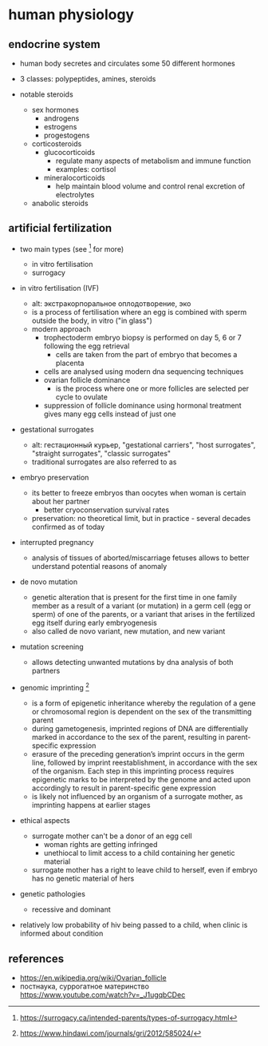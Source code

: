 # human physiology

## endocrine system

- human body secretes and circulates some 50 different hormones
- 3 classes: polypeptides, amines, steroids

- notable steroids
  - sex hormones
    - androgens
    - estrogens
    - progestogens
  - corticosteroids
    - glucocorticoids
      - regulate many aspects of metabolism and immune function
      - examples: cortisol
    - mineralocorticoids
      - help maintain blood volume and control renal excretion of electrolytes
  - anabolic steroids


## artificial fertilization

- two main types (see [^4] for more)
  - in vitro fertilisation
  - surrogacy 

- in vitro fertilisation (IVF) 
  - alt: экстракорпоральное оплодотворение, эко
  - is a process of fertilisation where an egg is combined with sperm outside the body, in vitro ("in glass")
  - modern approach
    - trophectoderm embryo biopsy is performed on day 5, 6 or 7 following the egg retrieval
      - cells are taken from the part of embryo that becomes a placenta
    - cells are analysed using modern dna sequencing techniques
    - ovarian follicle dominance 
      - is the process where one or more follicles are selected per cycle to ovulate
    - suppression of follicle dominance using hormonal treatment gives many egg cells instead of just one

- gestational surrogates 
  - alt: гестационный курьер, "gestational carriers", "host surrogates", "straight surrogates", "classic surrogates"
  - traditional surrogates are also referred to as 

- embryo preservation
  - its better to freeze embryos than oocytes when woman is certain about her partner
    - better cryoconservation survival rates
  - preservation: no theoretical limit, but in practice - several decades confirmed as of today

- interrupted pregnancy
  - analysis of tissues of aborted/miscarriage fetuses allows to better understand potential reasons of anomaly

- de novo mutation
  - genetic alteration that is present for the first time in one family member as a result of a variant (or mutation) 
    in a germ cell (egg or sperm) of one of the parents, or a variant that arises in the fertilized egg itself 
    during early embryogenesis
  - also called de novo variant, new mutation, and new variant
  
- mutation screening
  - allows detecting unwanted mutations by dna analysis of both partners

- genomic imprinting [^3]
  - is a form of epigenetic inheritance whereby the regulation of a gene or chromosomal region 
    is dependent on the sex of the transmitting parent
  - during gametogenesis, imprinted regions of DNA are differentially marked in accordance to the sex of the parent, 
    resulting in parent-specific expression
  - erasure of the preceding generation’s imprint occurs in the germ line, followed by imprint reestablishment, 
    in accordance with the sex of the organism. Each step in this imprinting process requires epigenetic marks 
    to be interpreted by the genome and acted upon accordingly to result in parent-specific gene expression
  - is likely not influenced by an organism of a surrogate mother, as imprinting happens at earlier stages

- ethical aspects
  - surrogate mother can't be a donor of an egg cell
    - woman rights are getting infringed
    - unethiocal to limit access to a child containing her genetic material
  - surrogate mother has a right to leave child to herself, even if embryo has no genetic material of hers

- genetic pathologies
  - recessive and dominant

- relatively low probability of hiv being passed to a child, when clinic is informed about condition


## references

- https://en.wikipedia.org/wiki/Ovarian_follicle
- постнаука, суррогатное материнство https://www.youtube.com/watch?v=_J1ugqbCDec
[^3]: https://www.hindawi.com/journals/gri/2012/585024/
[^4]: https://surrogacy.ca/intended-parents/types-of-surrogacy.html
